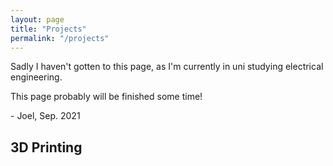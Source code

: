 ```yaml
---
layout: page
title: "Projects"
permalink: "/projects"
---
```


Sadly I haven't gotten to this page, as I'm currently in uni studying electrical engineering.

This page probably will be finished some time!

\- Joel, Sep. 2021


## 3D Printing



<!--
- Sewing
- Travel
- Electronics
-->